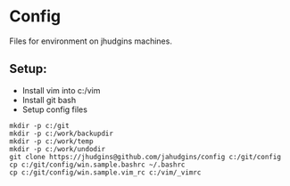 # Config
Files for environment on jhudgins machines.

## Setup:
* Install vim into c:/vim
* Install git bash
* Setup config files
```
mkdir -p c:/git
mkdir -p c:/work/backupdir
mkdir -p c:/work/temp
mkdir -p c:/work/undodir
git clone https://jhudgins@github.com/jahudgins/config c:/git/config
cp c:/git/config/win.sample.bashrc ~/.bashrc
cp c:/git/config/win.sample.vim_rc c:/vim/_vimrc
```
